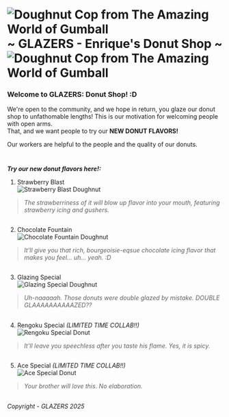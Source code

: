# ![Doughnut Cop from The Amazing World of Gumball](https://github.com/user-attachments/assets/f3157d4f-9c9c-42d7-8d28-82e53c58aeb7) ~ GLAZERS - Enrique's Donut Shop ~ ![Doughnut Cop from The Amazing World of Gumball](https://github.com/user-attachments/assets/f3157d4f-9c9c-42d7-8d28-82e53c58aeb7)
### Welcome to GLAZERS: Donut Shop! :D 
We're open to the community, and we hope in return, you glaze our donut shop to unfathomable lengths!
This is our motivation for welcoming people with open arms.  
That, and we want people to try our **NEW DONUT FLAVORS!**

Our workers are helpful to the people and the quality of our donuts.
#
_**Try our new donut flavors here!:**_

1. Strawberry Blast  
![Strawberry Blast Doughnut](https://github.com/user-attachments/assets/9e62a55b-8709-480b-ba4a-b0c997f440e8)  
> _The strawberriness of it will blow up flavor into your mouth, featuring strawberry icing and gushers._
##
2. Chocolate Fountain  
![Chocolate Fountain Doughnut](https://github.com/user-attachments/assets/e091bb16-9b83-42a8-a070-0c9fce3fa089)
> _It'll give you that rich, bourgeoisie-eqsue chocolate icing flavor that makes you feel... uh... yeah. :D_ 
##
3. Glazing Special  
![Glazing Special Doughnut](https://github.com/user-attachments/assets/b179ecc2-2f4a-41a1-bcd7-e4a2f6d67c44)
> _Uh-naaaaah. Those donuts were double glazed by mistake. DOUBLE GLAAAAAAAAAAZED??_
##
4. Rengoku Special _(LIMITED TIME COLLAB!!)_  
![Rengoku Special Donut](https://github.com/user-attachments/assets/1b288bd2-50b4-4133-91db-d18808f1550c)
> _It'll leave you speechless after you taste his flame. Yes, it is spicy._
##
5. Ace Special _(LIMITED TIME COLLAB!!)_  
![Ace Special Donut](https://github.com/user-attachments/assets/2dadf655-437b-4c63-9e25-49c0cb5c2a77)
> _Your brother will love this. No elaboration._
##

###### Copyright - GLAZERS 2025
